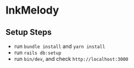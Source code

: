 # InkMelody

## Setup Steps

- run `bundle install` and `yarn install`
- run `rails db:setup`
- run `bin/dev`, and check `http://localhost:3000`
